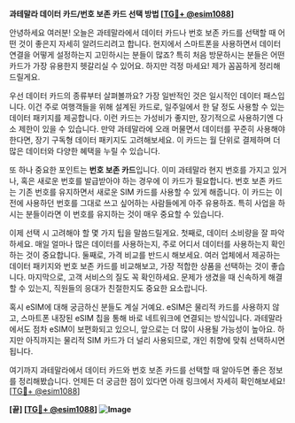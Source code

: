 **과테말라 데이터 카드/번호 보존 카드 선택 방법 [[TG💪+ @esim1088](https://t.me/s/esim1088)]**

안녕하세요 여러분! 오늘은 과테말라에서 데이터 카드나 번호 보존 카드를 선택할 때 어떤 것이 좋은지 자세히 알려드리려고 합니다. 현지에서 스마트폰을 사용하면서 데이터 연결을 어떻게 설정하는지 고민하시는 분들이 많죠? 특히 처음 방문하시는 분들은 어떤 카드가 가장 유용한지 헷갈리실 수 있어요. 하지만 걱정 마세요! 제가 꼼꼼하게 정리해 드릴게요.

우선 데이터 카드의 종류부터 살펴볼까요? 가장 일반적인 것은 일시적인 데이터 패스입니다. 이건 주로 여행객들을 위해 설계된 카드로, 일주일에서 한 달 정도 사용할 수 있는 데이터 패키지를 제공합니다. 이런 카드는 가성비가 좋지만, 장기적으로 사용하기엔 다소 제한이 있을 수 있습니다. 만약 과테말라에 오래 머물면서 데이터를 꾸준히 사용해야 한다면, 장기 구독형 데이터 패키지도 고려해보세요. 이 카드는 월 단위로 결제하며 더 많은 데이터와 다양한 혜택을 누릴 수 있습니다.

또 하나 중요한 포인트는 **번호 보존 카드**입니다. 이미 과테말라 현지 번호를 가지고 있거나, 혹은 새로운 번호를 발급받아야 하는 경우에 이 카드가 필요합니다. 번호 보존 카드는 기존 번호를 유지하면서 새로운 SIM 카드를 사용할 수 있게 해줍니다. 이 카드는 이전에 사용하던 번호를 그대로 쓰고 싶어하는 사람들에게 아주 유용하죠. 특히 사업을 하시는 분들이라면 이 번호를 유지하는 것이 매우 중요할 수 있습니다.

이제 선택 시 고려해야 할 몇 가지 팁을 말씀드릴게요. 첫째로, 데이터 소비량을 잘 파악하세요. 매일 얼마나 많은 데이터를 사용하는지, 주로 어디서 데이터를 사용하는지 확인하는 것이 중요합니다. 둘째로, 가격 비교를 반드시 해보세요. 여러 업체에서 제공하는 데이터 패키지와 번호 보존 카드를 비교해보고, 가장 적합한 상품을 선택하는 것이 좋습니다. 마지막으로, 고객 서비스의 질도 꼭 확인하세요. 문제가 생겼을 때 신속하게 해결할 수 있는지, 직원들의 응대가 친절한지도 중요한 요소랍니다.

혹시 eSIM에 대해 궁금하신 분들도 계실 거예요. eSIM은 물리적 카드를 사용하지 않고, 스마트폰 내장된 eSIM 칩을 통해 바로 네트워크에 연결되는 방식입니다. 과테말라에서도 점차 eSIM이 보편화되고 있으니, 앞으로는 더 많이 사용될 가능성이 높아요. 하지만 아직까지는 물리적 SIM 카드가 더 널리 사용되므로, 개인 취향에 맞춰 선택하시면 됩니다.

여기까지 과테말라에서 데이터 카드와 번호 보존 카드를 선택할 때 알아두면 좋은 정보를 정리해봤습니다. 언제든 더 궁금한 점이 있다면 아래 링크에서 자세히 확인해보세요! [[TG💪+ @esim1088](https://t.me/s/esim1088)]

**[끝] [[TG💪+ @esim1088](https://t.me/s/esim1088)] ![Image](https://i.postimg.cc/Y0z9fWf4/image.png)**